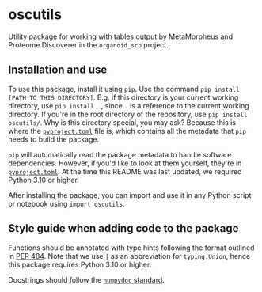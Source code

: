 # oscutils

Utility package for working with tables output by MetaMorpheus and Proteome Discoverer in the `organoid_scp` project.

## Installation and use

To use this package, install it using `pip`. Use the command `pip install [PATH TO THIS DIRECTORY]`. E.g. if this directory is your current working directory, use `pip install .`, since `.` is a reference to the current working directory. If you're in the root directory of the repository, use `pip install oscutils/`. Why is this directory special, you may ask? Because this is where the [`pyproject.toml`](https://github.com/PayneLab/organoid_scp/blob/main/oscutils/pyproject.toml) file is, which contains all the metadata that `pip` needs to build the package.

`pip` will automatically read the package metadata to handle software dependencies. However, if you'd like to look at them yourself, they're in [`pyproject.toml`](https://github.com/PayneLab/organoid_scp/blob/main/oscutils/pyproject.toml). At the time this README was last updated, we required Python 3.10 or higher.

After installing the package, you can import and use it in any Python script or notebook using `import oscutils`.

## Style guide when adding code to the package

Functions should be annotated with type hints following the format outlined in [PEP 484](https://peps.python.org/pep-0484/). Note that we use `|` as an abbreviation for `typing.Union`, hence this package requires Python 3.10 or higher.

Docstrings should follow the [`numpydoc` standard](https://numpydoc.readthedocs.io/en/latest/format.html#docstring-standard).
